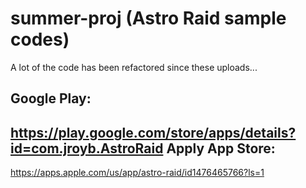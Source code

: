 # summer-proj (Astro Raid sample codes)

A lot of the code has been refactored since these uploads...

Google Play:
-
https://play.google.com/store/apps/details?id=com.jroyb.AstroRaid
Apply App Store:
-
https://apps.apple.com/us/app/astro-raid/id1476465766?ls=1
